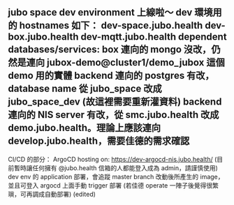 jubo space dev environment 上線啦～
dev 環境用的 hostnames 如下：
dev-space.jubo.health
dev-box.jubo.health
dev-mqtt.jubo.health
dependent databases/services:
box 連向的 mongo 沒改，仍然是連向 jubox-demo@cluster1/demo_jubox 這個 demo 用的實體
backend 連向的 postgres 有改，database name 從 jubo_space 改成 jubo_space_dev (故這裡需要重新灌資料)
backend 連向的 NIS server 有改，從 smc.jubo.health 改成 demo.jubo.health。理論上應該連向 develop.jubo.health，需要佳德的需求確認
---
CI/CD 的部分：
ArgoCD hosting on: https://dev-argocd-nis.jubo.health/  (目前暫時讓任何擁有 @jubo.health 信箱的人都能登入成為 admin，請謹慎使用)
dev env 的 application 部署，會追蹤 master branch 改動後所產生的 image，並且可登入 argocd 上面手動 trigger 部署 (若佳德 operate 一陣子後覺得很繁瑣，可再調成自動部署) (edited) 
